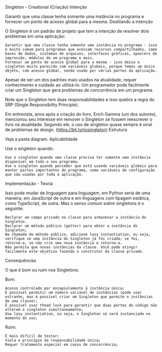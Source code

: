 Singleton - Creational (Criação)
Intenção

Garantir que uma classe tenha somente uma instância no programa e fornecer um ponto de acesso global para a mesma.
Destilando a intenção

O Singleton é um padrão de projeto que tem a intenção de resolver dois problemas em uma aplicação:

    Garantir que uma classe tenha somente uma instância no programa - isso é muito comum para programas que acessam recursos compartilhados, como bases de dados, sistemas de arquivos, interfaces gráficas, spoolers de impressão, módulos de um programa e mais.
    Fornecer um ponto de acesso global para a mesma - isso deixa o singleton muito parecido com variáveis globais, porque temos um único objeto, com acesso global, sendo usado por várias partes da aplicação.

Apesar de ser um dos padrões mais usados na atualidade, requer conhecimento e cuidado ao utilizá-lo. Um programador pode facilmente criar um Singleton que gera problemas de concorrência em um programa.

Note que o Singleton tem duas responsabilidades e isso quebra a regra do SRP (Single Responsibility Principle).

Em entrevista, anos após a criação do livro, Erich Gamma (um dos autores), mencionou seu interesse em remover o Singleton se fossem reescrever o livro na atualidade. Segundo ele, o uso de singleton quase sempre é sinal de problemas de design. (https://bit.ly/nosingleton)
Estrutura

Veja a pasta diagram.
Aplicabilidade

Use o singleton quando:

    Use o singleton quando uma classe precisa ter somente uma instância disponível em todo o seu programa;
    Use o singleton quando perceber que está usando variáveis globais para manter partes importantes do programa, como variáveis de configuração que são usadas por toda a aplicação.

Implementação - Teoria

Isso pode mudar de linguagem para linguagem, em Python seria de uma maneira, em JavaScript de outra e em linguagens com tipagem estática, como TypeScript, de outra. Mas o senso comum sobre singletons é o seguinte:

    Declarar um campo privado na classe para armazenar a instância do Singleton.
    Declarar um método público (getter) para obter a instância do Singleton;
    Na chamada do método público, adicione lazy instantiation, ou seja, verifique se uma instância do Singleton já foi criada; se foi, retorne-a, se não crie uma nova instância e retorne-a.
    Não permita que novas instâncias da classe. Você pode atingir facilmente este objetivo fazendo o construtor da classe privado.

Consequências

O que é bom ou ruim nos Singletons:

Bom:

    Acesso controlado por encapsulamento à instância única;
    É possível permitir um número variável de instâncias (pode soar estranho, mas é possível criar um Singleton que permite n instâncias de uma classe);
    É possível usar thead lock para garantir que duas partes do código não alterem o singleton simultaneamente;
    Usa lazy instantiation, ou seja, o Singleton só será instanciado no momento do uso;

Ruim:

    É mais difícil de testar;
    Viola o princípio da responsabilidade única;
    Requer tratamento especial em casos de concorrência;
